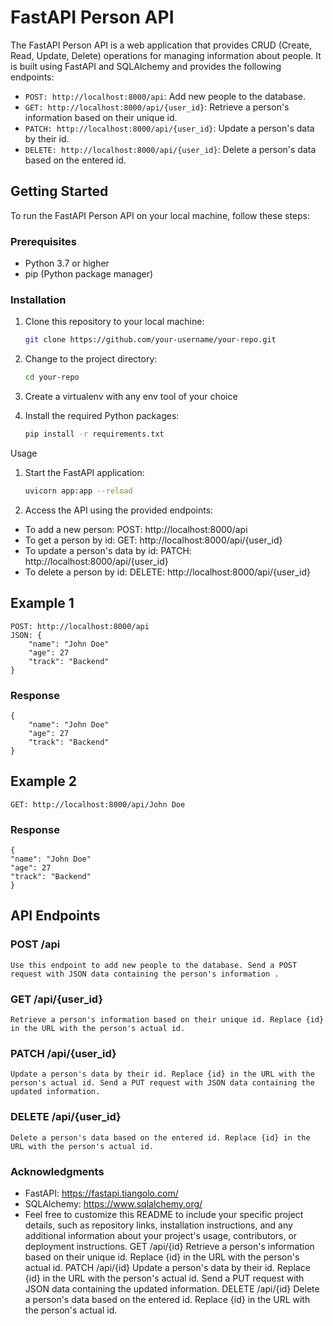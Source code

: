 # FastAPI Person API

The FastAPI Person API is a web application that provides CRUD (Create, Read, Update, Delete) operations for managing information about people. It is built using FastAPI and SQLAlchemy and provides the following endpoints:

- `POST: http://localhost:8000/api`: Add new people to the database.
- `GET: http://localhost:8000/api/{user_id}`: Retrieve a person's information based on their unique id.
- `PATCH: http://localhost:8000/api/{user_id}`: Update a person's data by their id.
- `DELETE: http://localhost:8000/api/{user_id}`: Delete a person's data based on the entered id.

## Getting Started

To run the FastAPI Person API on your local machine, follow these steps:

### Prerequisites

- Python 3.7 or higher
- pip (Python package manager)

### Installation

1. Clone this repository to your local machine:

   ```bash
   git clone https://github.com/your-username/your-repo.git

   ```

2. Change to the project directory:

   ```bash
   cd your-repo

   ```

3. Create a virtualenv with any env tool of your choice

4. Install the required Python packages:
   ```bash
   pip install -r requirements.txt

   ```

Usage

1. Start the FastAPI application:

   ```bash
   uvicorn app:app --reload

   ```

2. Access the API using the provided endpoints:

- To add a new person: POST: http://localhost:8000/api
- To get a person by id: GET: http://localhost:8000/api/{user_id}
- To update a person's data by id: PATCH: http://localhost:8000/api/{user_id}
- To delete a person by id: DELETE: http://localhost:8000/api/{user_id}

## Example 1

    POST: http://localhost:8000/api
    JSON: {
        "name": "John Doe"
        "age": 27
        "track": "Backend"
    }

### Response

    {
        "name": "John Doe"
        "age": 27
        "track": "Backend"
    }

## Example 2

    GET: http://localhost:8000/api/John Doe

### Response

    {
    "name": "John Doe"
    "age": 27
    "track": "Backend"
    }

## API Endpoints

### POST /api

    Use this endpoint to add new people to the database. Send a POST request with JSON data containing the person's information .

### GET /api/{user_id}

    Retrieve a person's information based on their unique id. Replace {id} in the URL with the person's actual id.

### PATCH /api/{user_id}

    Update a person's data by their id. Replace {id} in the URL with the person's actual id. Send a PUT request with JSON data containing the updated information.

### DELETE /api/{user_id}

    Delete a person's data based on the entered id. Replace {id} in the URL with the person's actual id.

### Acknowledgments

- FastAPI: https://fastapi.tiangolo.com/
- SQLAlchemy: https://www.sqlalchemy.org/
- Feel free to customize this README to include your specific project details, such as repository links, installation instructions, and any additional information about your project's usage, contributors, or deployment instructions.
  GET /api/{id}
  Retrieve a person's information based on their unique id. Replace {id} in the URL with the person's actual id.
  PATCH /api/{id}
  Update a person's data by their id. Replace {id} in the URL with the person's actual id. Send a PUT request with JSON data containing the updated information.
  DELETE /api/{id}
  Delete a person's data based on the entered id. Replace {id} in the URL with the person's actual id.
